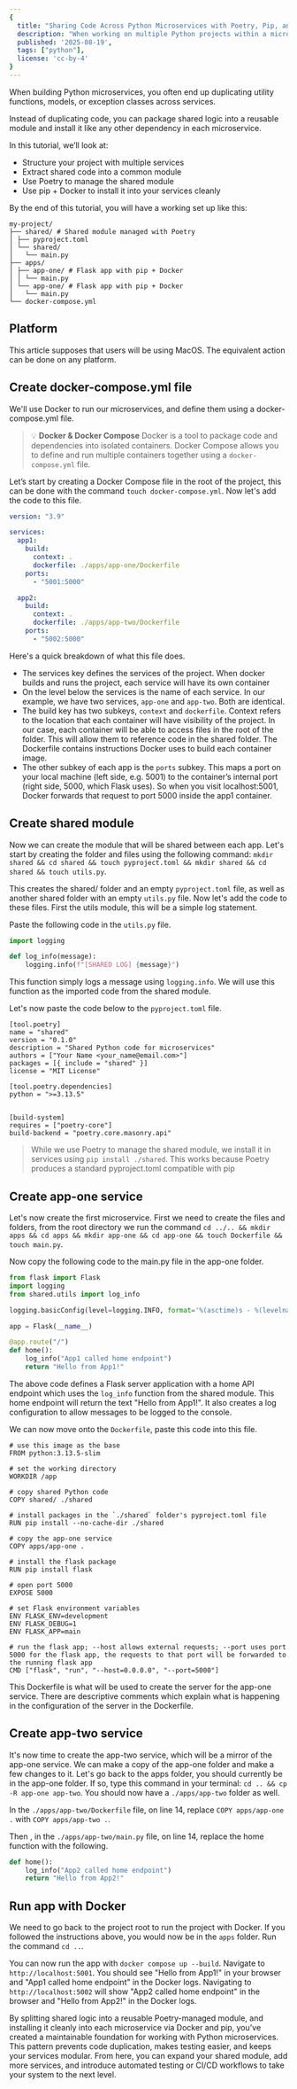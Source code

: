 ```yaml
---
{
  title: "Sharing Code Across Python Microservices with Poetry, Pip, and Docker",
  description: "When working on multiple Python projects within a microservices architectured solution, it makes sense to reuse code.",
  published: '2025-08-19',
  tags: ["python"],
  license: 'cc-by-4'
}
---
```


When building Python microservices, you often end up duplicating utility functions, models, or exception classes across services.

Instead of duplicating code, you can package shared logic into a reusable module and install it like any other dependency in each microservice.

In this tutorial, we’ll look at:

- Structure your project with multiple services
- Extract shared code into a common module
- Use Poetry to manage the shared module
- Use pip + Docker to install it into your services cleanly

By the end of this tutorial, you will have a working set up like this:

```
my-project/
├── shared/ # Shared module managed with Poetry
│ ├── pyproject.toml
│ └── shared/
│   └── main.py
├── apps/
│ ├── app-one/ # Flask app with pip + Docker
│ │ └── main.py
│ └── app-one/ # Flask app with pip + Docker
│   └── main.py
└── docker-compose.yml
```

## Platform

This article supposes that users will be using MacOS. The equivalent action can be done on any platform.

## Create docker-compose.yml file

We'll use Docker to run our microservices, and define them using a docker-compose.yml file.

> 💡 **Docker & Docker Compose**
> Docker is a tool to package code and dependencies into isolated containers.
> Docker Compose allows you to define and run multiple containers together using a `docker-compose.yml` file.

Let’s start by creating a Docker Compose file in the root of the project, this can be done with the command `touch docker-compose.yml`. Now let's add the code to this file.

```yaml
version: "3.9"

services:
  app1:
    build:
      context: .
      dockerfile: ./apps/app-one/Dockerfile
    ports:
      - "5001:5000"

  app2:
    build:
      context: .
      dockerfile: ./apps/app-two/Dockerfile
    ports:
      - "5002:5000"
```

Here's a quick breakdown of what this file does.

- The services key defines the services of the project. When docker builds and runs the project, each service will have its own container
- On the level below the services is the name of each service. In our example, we have two services, `app-one` and `app-two`. Both are identical.
- The build key has two subkeys, `context` and `dockerfile`. Context refers to the location that each container will have visibility of the project. In our case, each container will be able to access files in the root of the folder. This will allow them to reference code in the shared folder. The Dockerfile contains instructions Docker uses to build each container image.
- The other subkey of each app is the `ports` subkey. This maps a port on your local machine (left side, e.g. 5001) to the container’s internal port (right side, 5000, which Flask uses). So when you visit localhost:5001, Docker forwards that request to port 5000 inside the app1 container.

## Create shared module

Now we can create the module that will be shared between each app. Let's start by creating the folder and files using the following command: `mkdir shared && cd shared && touch pyproject.toml && mkdir shared && cd shared && touch utils.py`.

This creates the shared/ folder and an empty `pyproject.toml` file, as well as another shared folder with an empty `utils.py` file. Now let's add the code to these files. First the utils module, this will be a simple log statement.

Paste the following code in the `utils.py` file.

```python
import logging

def log_info(message):
    logging.info(f"[SHARED LOG] {message}")
```

This function simply logs a message using `logging.info`. We will use this function as the imported code from the shared module.

Let's now paste the code below to the `pyproject.toml` file.

```po
[tool.poetry]
name = "shared"
version = "0.1.0"
description = "Shared Python code for microservices"
authors = ["Your Name <your_name@email.com>"]
packages = [{ include = "shared" }]
license = "MIT License"

[tool.poetry.dependencies]
python = ">=3.13.5"


[build-system]
requires = ["poetry-core"]
build-backend = "poetry.core.masonry.api"
```

> While we use Poetry to manage the shared module, we install it in services using `pip install ./shared`. This works because Poetry produces a standard pyproject.toml compatible with pip

## Create app-one service

Let's now create the first microservice. First we need to create the files and folders, from the root directory we run the command `cd ../.. && mkdir apps && cd apps && mkdir app-one && cd app-one && touch Dockerfile && touch main.py`.

Now copy the following code to the main.py file in the app-one folder.

```python
from flask import Flask
import logging
from shared.utils import log_info

logging.basicConfig(level=logging.INFO, format='%(asctime)s - %(levelname)s - %(message)s')

app = Flask(__name__)

@app.route("/")
def home():
    log_info("App1 called home endpoint")
    return "Hello from App1!"
```

The above code defines a Flask server application with a home API endpoint which uses the `log_info` function from the shared module. This home endpoint will return the text "Hello from App1!". It also creates a log configuration to allow messages to be logged to the console.

We can now move onto the `Dockerfile`, paste this code into this file.

```docker
# use this image as the base
FROM python:3.13.5-slim

# set the working directory
WORKDIR /app

# copy shared Python code
COPY shared/ ./shared

# install packages in the `./shared` folder's pyproject.toml file
RUN pip install --no-cache-dir ./shared

# copy the app-one service
COPY apps/app-one .

# install the flask package
RUN pip install flask

# open port 5000
EXPOSE 5000

# set Flask environment variables
ENV FLASK_ENV=development
ENV FLASK_DEBUG=1
ENV FLASK_APP=main

# run the flask app; --host allows external requests; --port uses port 5000 for the flask app, the requests to that port will be forwarded to the running flask app
CMD ["flask", "run", "--host=0.0.0.0", "--port=5000"]
```

This Dockerfile is what will be used to create the server for the app-one service. There are descriptive comments which explain what is happening in the configuration of the server in the Dockerfile.

## Create app-two service

It's now time to create the app-two service, which will be a mirror of the app-one service. We can make a copy of the app-one folder and make a few changes to it. Let's go back to the apps folder, you should currently be in the app-one folder. If so, type this command in your terminal: `cd .. && cp -R app-one app-two`. You should now have a `./apps/app-two` folder as well.

In the `./apps/app-two/Dockerfile` file, on line 14, replace `COPY apps/app-one .` with `COPY apps/app-two .`.

Then , in the `./apps/app-two/main.py` file, on line 14, replace the home function with the following.

```python
def home():
    log_info("App2 called home endpoint")
    return "Hello from App2!"
```

## Run app with Docker

We need to go back to the project root to run the project with Docker. If you followed the instructions above, you would now be in the `apps` folder. Run the command `cd ..`.

You can now run the app with `docker compose up --build`. Navigate to `http://localhost:5001`. You should see "Hello from App1!" in your browser and "App1 called home endpoint" in the Docker logs. Navigating to `http://localhost:5002` will show "App2 called home endpoint" in the browser and "Hello from App2!" in the Docker logs.

By splitting shared logic into a reusable Poetry-managed module, and installing it cleanly into each microservice via Docker and pip, you’ve created a maintainable foundation for working with Python microservices. This pattern prevents code duplication, makes testing easier, and keeps your services modular. From here, you can expand your shared module, add more services, and introduce automated testing or CI/CD workflows to take your system to the next level.
